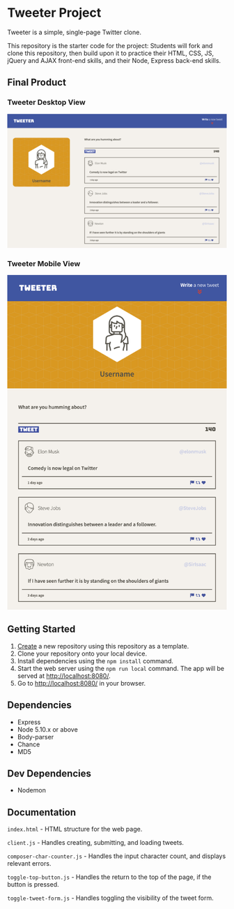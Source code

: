 # Tweeter Project

Tweeter is a simple, single-page Twitter clone.

This repository is the starter code for the project: Students will fork and clone this repository, then build upon it to practice their HTML, CSS, JS, jQuery and AJAX front-end skills, and their Node, Express back-end skills.

## Final Product

### Tweeter Desktop View
!["Screenshot of Desktop View"](https://github.com/Karamvir-Bains/tweeter/blob/master/docs/Desktop%20View.png)

### Tweeter Mobile View
!["Screenshot of Mobile View"](https://github.com/Karamvir-Bains/tweeter/blob/master/docs/Mobile%20View.png)

## Getting Started

1. [Create](https://docs.github.com/en/repositories/creating-and-managing-repositories/creating-a-repository-from-a-template) a new repository using this repository as a template.
2. Clone your repository onto your local device.
3. Install dependencies using the `npm install` command.
3. Start the web server using the `npm run local` command. The app will be served at <http://localhost:8080/>.
4. Go to <http://localhost:8080/> in your browser.

## Dependencies

- Express
- Node 5.10.x or above
- Body-parser
- Chance
- MD5

## Dev Dependencies

- Nodemon

## Documentation

`index.html` - HTML structure for the web page.

`client.js` - Handles creating, submitting, and loading tweets.

`composer-char-counter.js` - Handles the input character count, and displays relevant errors.

`toggle-top-button.js` - Handles the return to the top of the page, if the button is pressed.

`toggle-tweet-form.js` - Handles toggling the visibility of the tweet form.